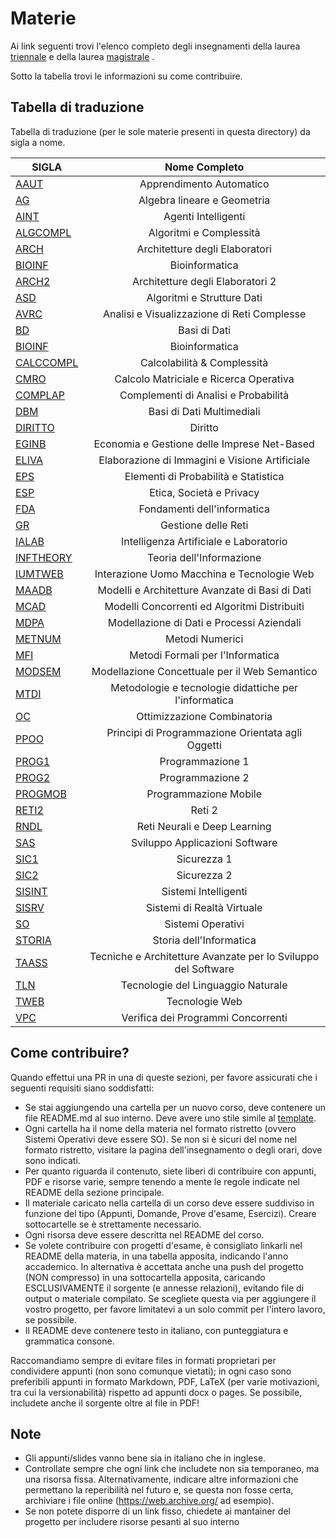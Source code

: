 # Materie

Ai link seguenti trovi l'elenco completo degli insegnamenti della
laurea [triennale](https://laurea.informatica.unito.it/do/home.pl/View?doc=Insegnamenti.html)
e della
laurea [magistrale](https://magistrale.informatica.unito.it/do/home.pl/View?doc=Insegnamenti.html)
.

Sotto la tabella trovi le informazioni su come contribuire.

## Tabella di traduzione

Tabella di traduzione (per le sole materie presenti in questa directory) da sigla a nome.

| SIGLA                    |                         Nome Completo                         |
|--------------------------|:-------------------------------------------------------------:|
| [AAUT](./AAUT)           |                   Apprendimento Automatico                    |
| [AG](./AG)               |                   Algebra lineare e Geometria                 |
| [AINT](./AINT)           |                      Agenti Intelligenti                      |
| [ALGCOMPL](./ALGCOMPL)   |                    Algoritmi e Complessità                    |
| [ARCH](./ARCH)           |                Architetture degli Elaboratori                 |
| [BIOINF](./BIOINF)       |                        Bioinformatica                         |
| [ARCH2](./ARCH2)         |               Architetture degli Elaboratori 2                |
| [ASD](./ASD)             |                  Algoritmi e Strutture Dati                   |
| [AVRC](./AVRC)           |          Analisi e Visualizzazione di Reti Complesse          |
| [BD](./BD)               |                         Basi di Dati                          |
| [BIOINF](./BIOINF)       |                        Bioinformatica                         |
| [CALCCOMPL](./CALCCOMPL) |                  Calcolabilità & Complessità                  |
| [CMRO](./CMRO)           |             Calcolo Matriciale e Ricerca Operativa            |
| [COMPLAP](./COMPLAP)     |             Complementi di Analisi e Probabilità              |
| [DBM](./DBM)             |                   Basi di Dati Multimediali                   |
| [DIRITTO](./DIRITTO)     |                            Diritto                            |
| [EGINB](./EGINB)         |          Economia e Gestione delle Imprese Net-Based          |
| [ELIVA](./ELIVA)         |        Elaborazione di Immagini e Visione Artificiale         |
| [EPS](./EPS)             |             Elementi di Probabilità e Statistica              |
| [ESP](./ESP)             |                   Etica, Società e Privacy                    |
| [FDA](./FDA)             |                   Fondamenti dell'informatica                 |
| [GR](./GR)               |                      Gestione delle Reti                      |
| [IALAB](./IALAB)         |            Intelligenza Artificiale e Laboratorio             |
| [INFTHEORY](./INFTHEORY) |                   Teoria dell'Informazione                    |
| [IUMTWEB](./IUMTWEB)     |          Interazione Uomo Macchina e Tecnologie Web           |
| [MAADB](./MAADB)         |        Modelli e Architetture Avanzate di Basi di Dati        |
| [MCAD](./MCAD)           |         Modelli Concorrenti ed Algoritmi Distribuiti          |
| [MDPA](./MDPA)           |           Modellazione di Dati e Processi Aziendali           |
| [METNUM](./METNUM)       |                        Metodi Numerici                        |
| [MFI](./MFI)             |               Metodi Formali per l'Informatica                |
| [MODSEM](./MODSEM)       |         Modellazione Concettuale per il Web Semantico         |
| [MTDI](./MTDI)           |    Metodologie e tecnologie didattiche per l'informatica      |
| [OC](./OC)               |                  Ottimizzazione Combinatoria                  |
| [PPOO](./PPOO)           |       Principi di Programmazione Orientata agli Oggetti       |
| [PROG1](./PROG1)         |                       Programmazione 1                        |
| [PROG2](./PROG2)         |                       Programmazione 2                        |
| [PROGMOB](./PROGMOB)     |                     Programmazione Mobile                     |
| [RETI2](./RETI2)         |                            Reti 2                             |
| [RNDL](./RNDL)           |                 Reti Neurali e Deep Learning                  |
| [SAS](./SAS)             |                Sviluppo Applicazioni Software                 |
| [SIC1](./SIC1)           |                          Sicurezza 1                          |
| [SIC2](./SIC2)           |                          Sicurezza 2                          |
| [SISINT](./SISINT)       |                     Sistemi Intelligenti                      |
| [SISRV](./SISRV)         |                  Sistemi di Realtà Virtuale                   |
| [SO](./SO)               |                       Sistemi Operativi                       |
| [STORIA](./STORIA)       |                    Storia dell'Informatica                    |
| [TAASS](./TAASS)         | Tecniche e Architetture Avanzate per lo Sviluppo del Software |
| [TLN](./TLN)             |              Tecnologie del Linguaggio Naturale               |
| [TWEB](./TWEB)           |                        Tecnologie Web                         |
| [VPC](./VPC)             |              Verifica dei Programmi Concorrenti               |

## Come contribuire?

Quando effettui una PR in una di queste sezioni, per favore assicurati che i seguenti requisiti siano soddisfatti:

- Se stai aggiungendo una cartella per un nuovo corso, deve contenere un file README.md al suo interno. Deve avere uno stile simile al [template](TEMPLATE.md).
- Ogni cartella ha il nome della materia nel formato ristretto (ovvero Sistemi Operativi deve essere SO). Se non si è
  sicuri del nome nel formato ristretto, visitare la pagina dell'insegnamento o degli orari, dove sono indicati.
- Per quanto riguarda il contenuto, siete liberi di contribuire con appunti, PDF e risorse varie, sempre tenendo a mente
  le regole indicate nel README della sezione principale.
- Il materiale caricato nella cartella di un corso deve essere suddiviso in funzione del tipo (Appunti, Domande, Prove d'esame, Esercizi). Creare sottocartelle se è strettamente necessario.
- Ogni risorsa deve essere descritta nel README del corso.
- Se volete contribuire con progetti d'esame, è consigliato linkarli nel README della materia, in una tabella apposita,
  indicando l'anno accademico. In alternativa è accettata anche una push del progetto (NON compresso) in una
  sottocartella apposita, caricando ESCLUSIVAMENTE il sorgente (e annesse relazioni), evitando file di output o
  materiale compilato. Se scegliete questa via per aggiungere il vostro progetto, per favore limitatevi a un solo
  commit per l'intero lavoro, se possibile.
- Il README deve contenere testo in italiano, con punteggiatura e grammatica consone.

Raccomandiamo sempre di evitare files in formati proprietari per condividere appunti (non sono comunque vietati); in
ogni caso sono preferibili appunti in formato Markdown, PDF, LaTeX (per varie motivazioni, tra cui la versionabilità)
rispetto ad appunti docx o pages. Se possibile, includete anche il sorgente oltre al file in PDF!

## Note

- Gli appunti/slides vanno bene sia in italiano che in inglese.
- Controllate sempre che ogni link che includete non sia temporaneo, ma una risorsa fissa. Alternativamente, indicare
  altre informazioni che permettano la reperibilità nel futuro e, se questa non fosse certa, archiviare i file online
  (<https://web.archive.org/> ad esempio).
- Se non potete disporre di un link fisso, chiedete ai mantainer del progetto per includere risorse pesanti al suo
  interno
